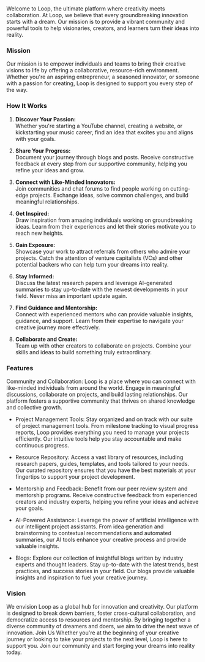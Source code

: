 # 
Welcome to Loop, the ultimate platform where creativity meets collaboration. At Loop, we believe that every groundbreaking innovation starts with a dream. Our mission is to provide a vibrant community and powerful tools to help visionaries, creators, and learners turn their ideas into reality.

### Mission
Our mission is to empower individuals and teams to bring their creative visions to life by offering a collaborative, resource-rich environment. Whether you're an aspiring entrepreneur, a seasoned innovator, or someone with a passion for creating, Loop is designed to support you every step of the way.

### How It Works
1. **Discover Your Passion:**\
   Whether you're starting a YouTube channel, creating a website, or kickstarting your music career, find an idea that excites you and aligns with your goals.

2. **Share Your Progress:**\
   Document your journey through blogs and posts. Receive constructive feedback at every step from our supportive community, helping you refine your ideas and grow.

3. **Connect with Like-Minded Innovators:**\
   Join communities and chat forums to find people working on cutting-edge projects. Exchange ideas, solve common challenges, and build meaningful relationships.

4. **Get Inspired:**\
   Draw inspiration from amazing individuals working on groundbreaking ideas. Learn from their experiences and let their stories motivate you to reach new heights.

5. **Gain Exposure:**\
   Showcase your work to attract referrals from others who admire your projects. Catch the attention of venture capitalists (VCs) and other potential backers who can help turn your dreams into reality.

6. **Stay Informed:**\
   Discuss the latest research papers and leverage AI-generated summaries to stay up-to-date with the newest developments in your field. Never miss an important update again.

7. **Find Guidance and Mentorship:**\
   Connect with experienced mentors who can provide valuable insights, guidance, and support. Learn from their expertise to navigate your creative journey more effectively.

8. **Collaborate and Create:**\
   Team up with other creators to collaborate on projects. Combine your skills and ideas to build something truly extraordinary.


### Features
Community and Collaboration:
Loop is a place where you can connect with like-minded individuals from around the world. Engage in meaningful discussions, collaborate on projects, and build lasting relationships. Our platform fosters a supportive community that thrives on shared knowledge and collective growth.

- Project Management Tools:
Stay organized and on track with our suite of project management tools. From milestone tracking to visual progress reports, Loop provides everything you need to manage your projects efficiently. Our intuitive tools help you stay accountable and make continuous progress.

- Resource Repository:
Access a vast library of resources, including research papers, guides, templates, and tools tailored to your needs. Our curated repository ensures that you have the best materials at your fingertips to support your project development.

- Mentorship and Feedback:
Benefit from our peer review system and mentorship programs. Receive constructive feedback from experienced creators and industry experts, helping you refine your ideas and achieve your goals.

- AI-Powered Assistance:
Leverage the power of artificial intelligence with our intelligent project assistants. From idea generation and brainstorming to contextual recommendations and automated summaries, our AI tools enhance your creative process and provide valuable insights.

- Blogs:
Explore our collection of insightful blogs written by industry experts and thought leaders. Stay up-to-date with the latest trends, best practices, and success stories in your field. Our blogs provide valuable insights and inspiration to fuel your creative journey.

### Vision
We envision Loop as a global hub for innovation and creativity. Our platform is designed to break down barriers, foster cross-cultural collaboration, and democratize access to resources and mentorship. By bringing together a diverse community of dreamers and doers, we aim to drive the next wave of innovation. Join Us Whether you're at the beginning of your creative journey or looking to take your projects to the next level, Loop is here to support you. Join our community and start forging your dreams into reality today.
